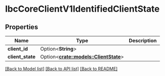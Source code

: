 # IbcCoreClientV1IdentifiedClientState

## Properties

Name | Type | Description | Notes
------------ | ------------- | ------------- | -------------
**client_id** | Option<**String**> |  | [optional]
**client_state** | Option<[**crate::models::ClientState**](client_state.md)> |  | [optional]

[[Back to Model list]](../README.md#documentation-for-models) [[Back to API list]](../README.md#documentation-for-api-endpoints) [[Back to README]](../README.md)


